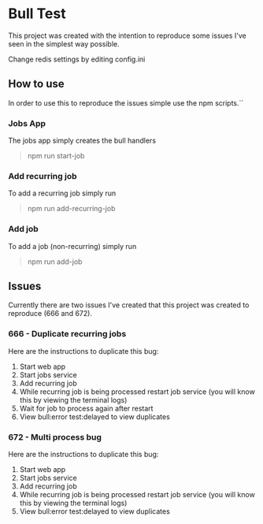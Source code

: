 # Bull Test

This project was created with the intention to reproduce some issues I've seen in the simplest way possible.

Change redis settings by editing config.ini

## How to use

In order to use this to reproduce the issues simple use the npm scripts.``

### Jobs App
The jobs app simply creates the bull handlers

> npm run start-job

### Add recurring job
To add a recurring job simply run

> npm run add-recurring-job

### Add job
To add a job (non-recurring) simply run

> npm run add-job

## Issues

Currently there are two issues I've created that this project was created to reproduce (666 and 672).

### 666 - Duplicate recurring jobs
Here are the instructions to duplicate this bug:

1. Start web app
2. Start jobs service
3. Add recurring job
4. While recurring job is being processed restart job service (you will know this by viewing the terminal logs)
5. Wait for job to process again after restart
6. View bull:error test:delayed to view duplicates

### 672 - Multi process bug
Here are the instructions to duplicate this bug:

1. Start web app
2. Start jobs service
3. Add recurring job
4. While recurring job is being processed restart job service (you will know this by viewing the terminal logs)
5. View bull:error test:delayed to view duplicates


